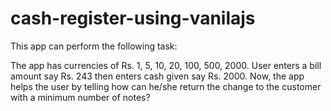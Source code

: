# cash-register-using-vanilajs

This app can perform the following task: 

The app has currencies of Rs. 1, 5, 10, 20, 100, 500, 2000. User enters a bill amount say Rs. 243  then enters cash given say Rs. 2000.
Now, the app helps the user by telling how can he/she return the change to the customer with a minimum number of notes?
